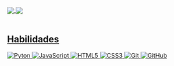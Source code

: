  <div>
  <a href="https://github.com/focarica">
  <img align="center"
       src="https://readme-stats.clckblog.space/api?username=focarica&show_icons=true&theme=midnight-purple&hide_border=True&include_all_commits=true&count_private=true">
  <img align="center" src="https://readme-stats.clckblog.space/api/top-langs/?username=focarica&theme=midnight-purple&hide_border=True&layout=compact&count_private=true"/>
  <br></br>
  <h2>Habilidades</h2>

 <img src="https://img.shields.io/badge/-Python-black?style=flat-square&logo=python" alt="Pyton" />
 <img src="https://img.shields.io/badge/-JavaScript-black?style=flat-square&logo=javascript" alt="JavaScript" />
 <img src="https://img.shields.io/badge/-HTML5-E34F26?style=flat-square&logo=html5&logoColor=white" alt="HTML5" />
 <img src="https://img.shields.io/badge/-CSS3-1572B6?style=flat-square&logo=css3" alt="CSS3" />
 <img src="https://img.shields.io/badge/-Git-black?style=flat-square&logo=git" alt="Git" />
 <img src="https://img.shields.io/badge/-GitHub-181717?style=flat-square&logo=github" alt="GitHub" />

</div>
